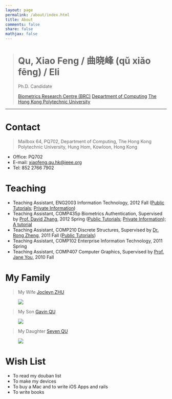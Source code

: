 ```yaml
---
layout: page
permalink: /about/index.html
title: About
comments: false
share: false
mathjax: false
---
```


> # Qu, Xiao Feng / 曲晓峰 (qǔ xiǎo fēng) / Eli
>
> Ph.D. Candidate
>
> [Biometrics Research Centre (BRC)](http://www4.comp.polyu.edu.hk/~biometrics)
> [Department of Computing](http://www.comp.polyu.edu.hk)
> [The Hong Kong Polytechnic University](http://www.polyu.edu.hk)

---

# Contact

>    Mailbox 64, PQ702,
>    Department of Computing,
>    The Hong Kong Polytechnic University,
>    Hung Hom, Kowloon, Hong Kong

+ Office: PQ702
+ E-mail: xiaofeng.qu.hk@ieee.org
+ Tel: 852 2766 7902

# Teaching

+ Teaching Assistant, ENG2003 Information Technology, 2012 Fall (<a href="https://github.com/quxiaofeng/eng2003" target="_blank">Public Tutorials</a>; <a href="https://bitbucket.org/quxiaofeng/eng2003" target="_blank">Private Information</a>)
+ Teaching Assistant, COMP435p Biometrics Authentication, Supervised by [Prof. David Zhang](http://www4.comp.polyu.edu.hk/~csdzhang/), 2012 Spring (<a href="https://github.com/quxiaofeng/COMP435p" target="_blank">Public Tutorials</a>; <a href="https://bitbucket.org/quxiaofeng/comp435p" target="_blank">Private Information</a>); <a href="http://COMP435p.tk">A tutorial</a>
+ Teaching Assistant, COMP210 Discrete Structures, Supervised by <a href="http://www.cas.mcmaster.ca/~rzheng/">Dr. Rong Zheng</a>, 2011 Fall (<a href="https://github.com/quxiaofeng/comp210tut" target="_blank">Public Tutorials</a>)
+ Teaching Assistant, COMP102 Enterprise Information Technology, 2011 Spring
+ Teaching Assistant, COMP407 Computer Graphics, Supervised by [Prof. Jane You](http://www4.comp.polyu.edu.hk/~csyjia/profile_JaneYou.pdf), 2010 Fall


# My Family

> My Wife [Jocleyn ZHU](http://www.jocelynzhu.tk)

<figure><img src="{{ site.url }}/images/jocelynzhu-240x240.jpg" /></figure>

> My Son [Gavin QU](http://www.gavinqu.tk)

<figure><img src="{{ site.url }}/images/gavinqu-436x240.jpg" /></figure>

> My Daughter [Seven QU](http://www.sevenqu.tk)

<figure><img src="{{ site.url }}/images/sevenqu-240x240.jpg" /></figure>

# Wish List

+ To read my douban list
+ To make my devices
+ To buy a Mac and to write iOS Apps and rails
+ To write books